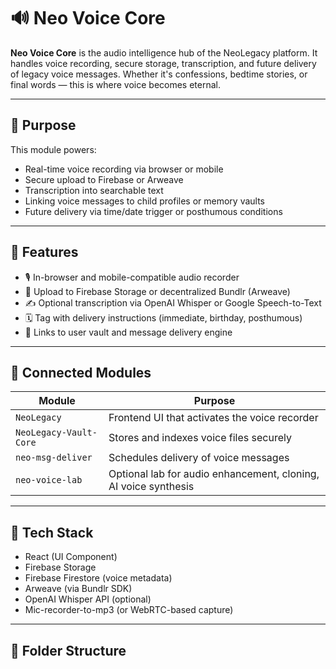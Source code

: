 # 🔊 Neo Voice Core

**Neo Voice Core** is the audio intelligence hub of the NeoLegacy platform. It handles voice recording, secure storage, transcription, and future delivery of legacy voice messages. Whether it's confessions, bedtime stories, or final words — this is where voice becomes eternal.

---

## 🎯 Purpose

This module powers:
- Real-time voice recording via browser or mobile
- Secure upload to Firebase or Arweave
- Transcription into searchable text
- Linking voice messages to child profiles or memory vaults
- Future delivery via time/date trigger or posthumous conditions

---

## 🎤 Features

- 🎙 In-browser and mobile-compatible audio recorder
- 🔐 Upload to Firebase Storage or decentralized Bundlr (Arweave)
- ✍️ Optional transcription via OpenAI Whisper or Google Speech-to-Text
- 🗓 Tag with delivery instructions (immediate, birthday, posthumous)
- 🔁 Links to user vault and message delivery engine

---

## 🧩 Connected Modules

| Module | Purpose |
|--------|---------|
| `NeoLegacy` | Frontend UI that activates the voice recorder |
| `NeoLegacy-Vault-Core` | Stores and indexes voice files securely |
| `neo-msg-deliver` | Schedules delivery of voice messages |
| `neo-voice-lab` | Optional lab for audio enhancement, cloning, AI voice synthesis |

---

## 🧪 Tech Stack

- React (UI Component)
- Firebase Storage
- Firebase Firestore (voice metadata)
- Arweave (via Bundlr SDK)
- OpenAI Whisper API (optional)
- Mic-recorder-to-mp3 (or WebRTC-based capture)

---

## 📂 Folder Structure


